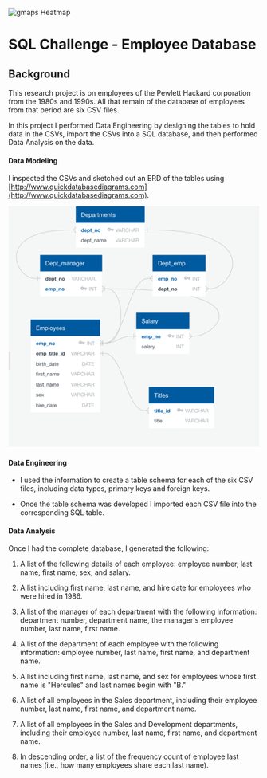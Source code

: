 ![gmaps Heatmap](/VacationPy/VacationPy_Images/gmaps_heatmap.png)

# SQL Challenge - Employee Database

## Background

This research project is on employees of the Pewlett Hackard corporation from the 1980s and 1990s. All that remain of the database of employees from that period are six CSV files.

In this project I performed Data Engineering by designing the tables to hold data in the CSVs, import the CSVs into a SQL database, and then performed Data Analysis on the data. 

#### Data Modeling

I inspected the CSVs and sketched out an ERD of the tables using [http://www.quickdatabasediagrams.com](http://www.quickdatabasediagrams.com).

![Data Visualization](/Images/table_visualization.png)

#### Data Engineering

* I used the information to create a table schema for each of the six CSV files, including data types, primary keys and foreign keys. 

* Once the table schema was developed I imported each CSV file into the corresponding SQL table. 

#### Data Analysis

Once I had the complete database, I generated the following:

1. A list of the following details of each employee: employee number, last name, first name, sex, and salary.

2. A list including first name, last name, and hire date for employees who were hired in 1986.

3. A list of the manager of each department with the following information: department number, department name, the manager's employee number, last name, first name.

4. A list of the department of each employee with the following information: employee number, last name, first name, and department name.

5. A list including first name, last name, and sex for employees whose first name is "Hercules" and last names begin with "B."

6. A list of all employees in the Sales department, including their employee number, last name, first name, and department name.

7. A list of all employees in the Sales and Development departments, including their employee number, last name, first name, and department name.

8. In descending order, a list of the frequency count of employee last names (i.e., how many employees share each last name).
